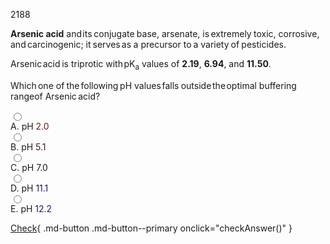  <div id="drv_1621" oncopy="return false;" onpaste="return false;" oncut="return false;" oncontextmenu="return false;" onmousedown="return false;" onselectstart="return false;" ><p>2188</p> <p><strong>Arsenic acid</strong> and<span style='font-size: 1px; color: white;'>kill</span>its<span style='font-size: 1px; color: white;'>direct</span>conjugate<span style='font-size: 1px; color: white;'>shears</span>base, arsenate, is<span style='font-size: 1px; color: white;'>xeno</span>extremely<span style='font-size: 1px; color: white;'>nonetd</span>toxic, corrosive, and<span style='font-size: 1px; color: white;'>solid</span>carcinogenic; it<span style='font-size: 1px; color: white;'>closer</span>serves<span style='font-size: 1px; color: white;'>start</span>as<span style='font-size: 1px; color: white;'>famous</span>a precursor to<span style='font-size: 1px; color: white;'>pestle</span>a variety<span style='font-size: 1px; color: white;'>ocean</span>of<span style='font-size: 1px; color: white;'>zygote</span>pesticides.</p> <p>Arsenic<span style='font-size: 1px; color: white;'>red</span>acid<span style='font-size: 1px; color: white;'>touch</span>is triprotic with<span style='font-size: 1px; color: white;'>pcr</span>pK<sub>a</sub> values of <strong>2.19</strong>, <strong>6.94</strong>, and <strong>11.50</strong>.</p> <p>Which<span style='font-size: 1px; color: white;'>prior</span>one of<span style='font-size: 1px; color: white;'>chisup</span>the<span style='font-size: 1px; color: white;'>hulu</span>following<span style='font-size: 1px; color: white;'>aform</span>pH values<span style='font-size: 1px; color: white;'>rna</span>falls<span style='font-size: 1px; color: white;'>decide</span>outside<span style='font-size: 1px; color: white;'>day</span>the<span style='font-size: 1px; color: white;'>tall</span>optimal buffering rangeof Arsenic<span style='font-size: 1px; color: white;'>been</span>acid?</p><span style='font-size: 1px; color: white;'>stress</span></div>
<form>
<div>
<input type="radio" id="option0" name="answer" data-correct="false">
<label for="option0"><div id="drv_8753" oncopy="return false;" onpaste="return false;" oncut="return false;" oncontextmenu="return false;" onmousedown="return false;" onselectstart="return false;" >A.  pH <span style="color: #6e1c1c">2.0</span>&nbsp; <span style='font-size: 1px; color: white;'>bcell</span></div></label>
</div>
<div>
<input type="radio" id="option1" name="answer" data-correct="true">
<label for="option1"><div id="drv_9721" oncopy="return false;" onpaste="return false;" oncut="return false;" oncontextmenu="return false;" onmousedown="return false;" onselectstart="return false;" >B.  pH <span style="color: #3b1c1c">5.1</span>&nbsp; <span style='font-size: 1px; color: white;'>adp</span></div></label>
</div>
<div>
<input type="radio" id="option2" name="answer" data-correct="false">
<label for="option2"><div id="drv_2238" oncopy="return false;" onpaste="return false;" oncut="return false;" oncontextmenu="return false;" onmousedown="return false;" onselectstart="return false;" >C.  pH <span style="color: #1c1c1c">7.0</span>&nbsp;  </div></label>
</div>
<div>
<input type="radio" id="option3" name="answer" data-correct="false">
<label for="option3"><div id="drv_4776" oncopy="return false;" onpaste="return false;" oncut="return false;" oncontextmenu="return false;" onmousedown="return false;" onselectstart="return false;" >D.  pH <span style="color: #1c1c60">11.1</span>&nbsp; <span style='font-size: 1px; color: white;'>choice</span></div></label>
</div>
<div>
<input type="radio" id="option4" name="answer" data-correct="false">
<label for="option4"><div id="drv_6552" oncopy="return false;" onpaste="return false;" oncut="return false;" oncontextmenu="return false;" onmousedown="return false;" onselectstart="return false;" >E.  pH <span style="color: #1c1c72">12.2</span>&nbsp; <span style='font-size: 1px; color: white;'>famous</span></div></label>
</div>

[Check](#){ .md-button .md-button--primary onclick="checkAnswer()" }
</form>
<div id="result"></div>
<script>
function checkAnswer() {
const options = document.getElementsByName('answer');
let correctOption = null;
for (let i = 0; i < options.length; i++) {
if (options[i].dataset.correct === 'true') {
correctOption = options[i];
}
}
const selected = Array.from(options).find(option => option.checked);
const resultDiv = document.getElementById('result');
if (selected) {
if (selected === correctOption) {
resultDiv.style.color = 'green';
resultDiv.textContent = 'CORRECT';
} else {
resultDiv.style.color = 'red';
resultDiv.textContent = 'incorrect';
}
} else {
resultDiv.style.color = 'black';
resultDiv.textContent = 'Please select an answer.';
}
}
</script>
